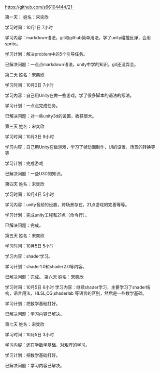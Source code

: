 https://github.com/s66104444/21-

第一天：
姓名：宋奕欣

学习时间：10月1日 7小时

学习内容：markdown语法，git和github简单用法，学了unity碰撞反弹，会用sprite。

学习计划：解决problem中的5个引导任务。

已解决问题：一点点markdown语法，unity中学的知识。git还没弄会。

第二天
姓名：宋奕欣

学习时间：10月2日 7小时

学习内容：自己用Unity在做一些游戏，学了很多脚本的语法的写法。

学习计划：一点点完成任务。

已解决问题：对一些unity3d的设置，收获很大。

第三天
姓名：宋奕欣

学习时间：10月3日 9小时

学习内容：自己用Unity在做游戏，学习了帧动画制作，UI的设置，场景的转换等等

学习计划：完成游戏

已解决问题：一些U3D的知识。

第四天
姓名：宋奕欣

学习时间：10月4日 5小时

学习内容：unity音频的设置，跨场景存在，21点游戏的完善等等。

学习计划：完成unity工程和21点（命令行）。

已解决问题：完成。

第五天
姓名：宋奕欣

学习时间：10月5日 5小时

学习内容：shader学习。

学习计划：shader1.0和shader2.0等内容。

已解决问题：完成。
第六天
姓名：宋奕欣

学习时间：10月5日 6小时
学习内容：继续shader学习，主要学习了shader结构，语言用法，HLSL,CG,shaderlab 等语言的区别，然后是一些数学基础。

学习计划：把数学基础打好。

已解决问题：学习内容已解决。


第七天
姓名：宋奕欣

学习时间：10月5日 3小时

学习内容：还在学数学基础，对矩阵的学习。


学习计划：把数学基础打好。

已解决问题：学习内容已解决。
